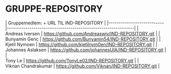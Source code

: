 # GRUPPE-REPOSITORY
| Gruppemedlem: + URL TIL IND-REPOSITORY                                                   |
|---------------------------|--------------------------------------------------------------|
| <br> Andreas Iversen | https://github.com/Andreaswiv/IND-REPOSITORY.git                  |
| <br> Bunyamin Genc | https://github.com/Bunyamin54/IND-REPOSITORY.git                    |
| <br> Kjetil Nymoen | https://github.com/kjetilnym0en/IND-REPOSITORY.git                  |
| <br> Johannes Aslaksen | https://github.com/johannesUIA/IND-REPOSITORY.git               |
| <br> Tony Le | https://github.com/TonyLe02/IND-REPOSITORY.git                            |
| <br> Viknan Chandrakumar | https://github.com/Viknan/IND-REPOSITORY.git                  |
